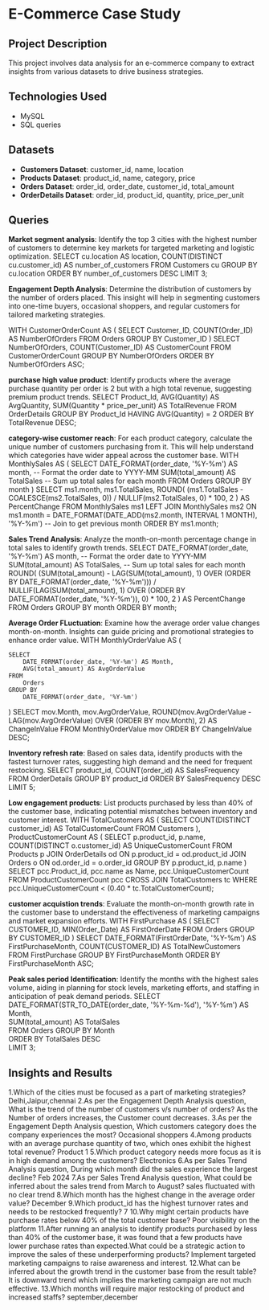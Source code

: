 # E-Commerce Case Study

## Project Description
This project involves data analysis for an e-commerce company to extract insights from various datasets to drive business strategies.

## Technologies Used
- MySQL
- SQL queries

## Datasets
- **Customers Dataset**: customer_id, name, location
- **Products Dataset**: product_id, name, category, price
- **Orders Dataset**: order_id, order_date, customer_id, total_amount
- **OrderDetails Dataset**: order_id, product_id, quantity, price_per_unit

## Queries

**Market segment analysis**: 
Identify the top 3 cities with the highest number of customers to determine key markets for targeted marketing and logistic optimization.
SELECT cu.location AS location, COUNT(DISTINCT cu.customer_id) AS number_of_customers
FROM Customers cu
GROUP BY cu.location
ORDER BY number_of_customers DESC
LIMIT 3;

**Engagement Depth Analysis**: 
Determine the distribution of customers by the number of orders placed. This insight will help in segmenting customers into one-time buyers, occasional shoppers, and regular customers for tailored marketing strategies.

WITH CustomerOrderCount AS (
    SELECT 
        Customer_ID, 
        COUNT(Order_ID) AS NumberOfOrders
    FROM 
        Orders
    GROUP BY 
        Customer_ID
)
SELECT 
    NumberOfOrders, 
    COUNT(Customer_ID) AS CustomerCount
FROM 
    CustomerOrderCount
GROUP BY 
    NumberOfOrders
ORDER BY 
    NumberOfOrders ASC;

 **purchase high value product**: 
  Identify products where the average purchase quantity per order is 2 but with a high total revenue, suggesting premium product trends.
SELECT 
    Product_Id, 
    AVG(Quantity) AS AvgQuantity,
    SUM(Quantity * price_per_unit) AS TotalRevenue
FROM 
    OrderDetails
GROUP BY 
    Product_Id
    HAVING 
    AVG(Quantity) = 2
    ORDER BY 
    TotalRevenue DESC;
    
**category-wise customer reach**:
   For each product category, calculate the unique number of customers purchasing from it. This will help understand which categories have wider appeal across the customer base.
   WITH MonthlySales AS (
    SELECT 
        DATE_FORMAT(order_date, '%Y-%m') AS month,  -- Format the order date to YYYY-MM
        SUM(total_amount) AS TotalSales  -- Sum up total sales for each month
    FROM 
        Orders
    GROUP BY 
        month
)
SELECT 
    ms1.month, 
    ms1.TotalSales,
    ROUND(
        (ms1.TotalSales - COALESCE(ms2.TotalSales, 0)) / NULLIF(ms2.TotalSales, 0) * 100, 
        2
    ) AS PercentChange
FROM 
    MonthlySales ms1
LEFT JOIN 
    MonthlySales ms2 ON ms1.month = DATE_FORMAT(DATE_ADD(ms2.month, INTERVAL 1 MONTH), '%Y-%m')  -- Join to get previous month
ORDER BY 
    ms1.month;
    
**Sales Trend Analysis**:
Analyze the month-on-month percentage change in total sales to identify growth trends.
SELECT 
    DATE_FORMAT(order_date, '%Y-%m') AS month,  -- Format the order date to YYYY-MM
    SUM(total_amount) AS TotalSales,  -- Sum up total sales for each month
    ROUND(
        (SUM(total_amount) - LAG(SUM(total_amount), 1) OVER (ORDER BY DATE_FORMAT(order_date, '%Y-%m'))) 
        / NULLIF(LAG(SUM(total_amount), 1) OVER (ORDER BY DATE_FORMAT(order_date, '%Y-%m')), 0) * 100, 
        2
    ) AS PercentChange
FROM 
    Orders
GROUP BY 
    month
ORDER BY 
    month;
    
**Average Order FLuctuation**:
Examine how the average order value changes month-on-month. Insights can guide pricing and promotional strategies to enhance order value.
WITH MonthlyOrderValue AS (
  
    SELECT 
        DATE_FORMAT(order_date, '%Y-%m') AS Month,
        AVG(total_amount) AS AvgOrderValue
    FROM 
        Orders
    GROUP BY 
        DATE_FORMAT(order_date, '%Y-%m')
)
SELECT 
    mov.Month,
    mov.AvgOrderValue,
    ROUND(mov.AvgOrderValue - LAG(mov.AvgOrderValue) OVER (ORDER BY mov.Month), 2) AS ChangeInValue
FROM 
    MonthlyOrderValue mov
ORDER BY 
    ChangeInValue DESC;
    
**Inventory refresh rate**:
Based on sales data, identify products with the fastest turnover rates, suggesting high demand and the need for frequent restocking.
SELECT 
    product_id, 
    COUNT(order_id) AS SalesFrequency
FROM 
    OrderDetails
GROUP BY 
    product_id
ORDER BY 
    SalesFrequency DESC
LIMIT 5;

**Low engagement products**:
List products purchased by less than 40% of the customer base, indicating potential mismatches between inventory and customer interest.
WITH TotalCustomers AS (
    SELECT 
        COUNT(DISTINCT customer_id) AS TotalCustomerCount
    FROM 
        Customers
), ProductCustomerCount AS (
    SELECT 
        p.product_id, 
        p.name, 
        COUNT(DISTINCT o.customer_id) AS UniqueCustomerCount
    FROM 
        Products p
    JOIN 
        OrderDetails od 
    ON 
        p.product_id = od.product_id
    JOIN 
        Orders o 
    ON 
        od.order_id = o.order_id
    GROUP BY 
        p.product_id, 
        p.name
)
SELECT 
    pcc.Product_id,
    pcc.name as Name, 
    pcc.UniqueCustomerCount
FROM 
    ProductCustomerCount pcc
CROSS JOIN 
    TotalCustomers tc
WHERE 
    pcc.UniqueCustomerCount < (0.40 * tc.TotalCustomerCount);
    
**customer acquistion trends**:
Evaluate the month-on-month growth rate in the customer base to understand the effectiveness of marketing campaigns and market expansion efforts.
WITH FirstPurchase AS (
    SELECT 
        CUSTOMER_ID, 
        MIN(Order_Date) AS FirstOrderDate
    FROM 
        Orders
    GROUP BY 
        CUSTOMER_ID
)
SELECT 
    DATE_FORMAT(FirstOrderDate, '%Y-%m') AS FirstPurchaseMonth, 
    COUNT(CUSTOMER_ID) AS TotalNewCustomers
FROM 
    FirstPurchase
GROUP BY 
    FirstPurchaseMonth
ORDER BY 
    FirstPurchaseMonth ASC;
    
**Peak sales period Identification**:
Identify the months with the highest sales volume, aiding in planning for stock levels, marketing efforts, and staffing in anticipation of peak demand periods.
SELECT 
    DATE_FORMAT(STR_TO_DATE(order_date, '%Y-%m-%d'), '%Y-%m') AS Month,  
    SUM(total_amount) AS TotalSales                                  
FROM 
    Orders
GROUP BY 
    Month                                                             
ORDER BY 
    TotalSales DESC                                                    
LIMIT 3;      

## Insights and Results
1.Which of the cities must be focused as a part of marketing strategies?
Delhi,Jaipur,chennai
2.As per the Engagement Depth Analysis question, What is the trend of the number of customers v/s number of orders?
 As the Number of orders increases, the Customer count decreases. 
3.As per the Engagement Depth Analysis question, Which customers category does the company experiences the most?
 Occasional shoppers 
4.Among products with an average purchase quantity of two, which ones exhibit the highest total revenue?
Product 1
5.Which product category needs more focus as it is in high demand among the customers?
Electronics
6.As per Sales Trend Analysis question, During which month did the sales experience the largest decline?
Feb 2024
7.As per Sales Trend Analysis question, What could be inferred about the sales trend from March to August?
sales fluctuated with no clear trend
8.Which month has the highest change in the average order value?
December
9.Which product_id has the highest turnover rates and needs to be restocked frequently?
7
10.Why might certain products have purchase rates below 40% of the total customer base?
Poor visibility on the platform
11.After running an analysis to identify products purchased by less than 40% of the customer base, it was found that a few products have lower purchase rates than expected.What could be a strategic action to improve the sales of these underperforming products?
 Implement targeted marketing campaigns to raise awareness and interest. 
12.What can be inferred about the growth trend in the customer base from the result table?
 It is downward trend which implies the marketing campaign are not much effective. 
13.Which months will require major restocking of product and increased staffs? 
september,december
